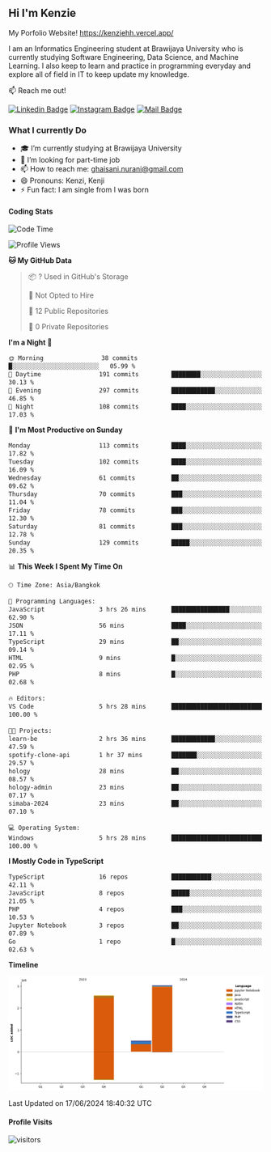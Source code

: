 ## Hi I'm Kenzie

My Porfolio Website!
https://kenziehh.vercel.app/

I am an Informatics Engineering student at Brawijaya University who is currently studying Software Engineering, Data Science, and Machine Learning. I also keep to learn and practice in programming everyday and explore all of field in IT to keep update my knowledge.

:mailbox: Reach me out!

[![Linkedin Badge](https://img.shields.io/badge/-Kenzie_Taqiyassar-0e76a8?style=flat&labelColor=0e76a8&logo=linkedin&logoColor=white)](https://www.linkedin.com/in/kenzie-taqiyassar-37458b1aa/) 
[![Instagram Badge](https://img.shields.io/badge/-@__kenziehh_-e84393?style=flat&labelColor=e84393&logo=instagram&logoColor=white)](https://www.instagram.com/_kenziehh/) 
[![Mail Badge](https://img.shields.io/badge/-ghaisani.nurani-c0392b?style=flat&labelColor=c0392b&logo=gmail&logoColor=white)](mailto:ghaisani.nurani@gmail.com)

### What I currently Do

- 🎓 I’m currently studying at Brawijaya University
- 💼 I’m looking for part-time job
- 📫 How to reach me: ghaisani.nurani@gmail.com
- 😄 Pronouns: Kenzi, Kenji
- ⚡ Fun fact: I am single from I was born

#### Coding Stats
<!--START_SECTION:waka-->
![Code Time](http://img.shields.io/badge/Code%20Time-416%20hrs%2014%20mins-blue)

![Profile Views](http://img.shields.io/badge/Profile%20Views-0-blue)

**🐱 My GitHub Data** 

> 📦 ? Used in GitHub's Storage 
 > 
> 🚫 Not Opted to Hire
 > 
> 📜 12 Public Repositories 
 > 
> 🔑 0 Private Repositories 
 > 
**I'm a Night 🦉** 

```text
🌞 Morning                38 commits          █░░░░░░░░░░░░░░░░░░░░░░░░   05.99 % 
🌆 Daytime                191 commits         ████████░░░░░░░░░░░░░░░░░   30.13 % 
🌃 Evening                297 commits         ████████████░░░░░░░░░░░░░   46.85 % 
🌙 Night                  108 commits         ████░░░░░░░░░░░░░░░░░░░░░   17.03 % 
```
📅 **I'm Most Productive on Sunday** 

```text
Monday                   113 commits         ████░░░░░░░░░░░░░░░░░░░░░   17.82 % 
Tuesday                  102 commits         ████░░░░░░░░░░░░░░░░░░░░░   16.09 % 
Wednesday                61 commits          ██░░░░░░░░░░░░░░░░░░░░░░░   09.62 % 
Thursday                 70 commits          ███░░░░░░░░░░░░░░░░░░░░░░   11.04 % 
Friday                   78 commits          ███░░░░░░░░░░░░░░░░░░░░░░   12.30 % 
Saturday                 81 commits          ███░░░░░░░░░░░░░░░░░░░░░░   12.78 % 
Sunday                   129 commits         █████░░░░░░░░░░░░░░░░░░░░   20.35 % 
```


📊 **This Week I Spent My Time On** 

```text
🕑︎ Time Zone: Asia/Bangkok

💬 Programming Languages: 
JavaScript               3 hrs 26 mins       ████████████████░░░░░░░░░   62.90 % 
JSON                     56 mins             ████░░░░░░░░░░░░░░░░░░░░░   17.11 % 
TypeScript               29 mins             ██░░░░░░░░░░░░░░░░░░░░░░░   09.14 % 
HTML                     9 mins              █░░░░░░░░░░░░░░░░░░░░░░░░   02.95 % 
PHP                      8 mins              █░░░░░░░░░░░░░░░░░░░░░░░░   02.68 % 

🔥 Editors: 
VS Code                  5 hrs 28 mins       █████████████████████████   100.00 % 

🐱‍💻 Projects: 
learn-be                 2 hrs 36 mins       ████████████░░░░░░░░░░░░░   47.59 % 
spotify-clone-api        1 hr 37 mins        ███████░░░░░░░░░░░░░░░░░░   29.57 % 
hology                   28 mins             ██░░░░░░░░░░░░░░░░░░░░░░░   08.57 % 
hology-admin             23 mins             ██░░░░░░░░░░░░░░░░░░░░░░░   07.17 % 
simaba-2024              23 mins             ██░░░░░░░░░░░░░░░░░░░░░░░   07.10 % 

💻 Operating System: 
Windows                  5 hrs 28 mins       █████████████████████████   100.00 % 
```

**I Mostly Code in TypeScript** 

```text
TypeScript               16 repos            ███████████░░░░░░░░░░░░░░   42.11 % 
JavaScript               8 repos             █████░░░░░░░░░░░░░░░░░░░░   21.05 % 
PHP                      4 repos             ███░░░░░░░░░░░░░░░░░░░░░░   10.53 % 
Jupyter Notebook         3 repos             ██░░░░░░░░░░░░░░░░░░░░░░░   07.89 % 
Go                       1 repo              █░░░░░░░░░░░░░░░░░░░░░░░░   02.63 % 
```



**Timeline**

![Lines of Code chart](https://raw.githubusercontent.com/kenziehh/kenziehh/master/assets/bar_graph.png)


 Last Updated on 17/06/2024 18:40:32 UTC
<!--END_SECTION:waka-->


#### Profile Visits

![visitors](https://visitor-badge.glitch.me/badge?page_id=kenziehh.kenziehh)





